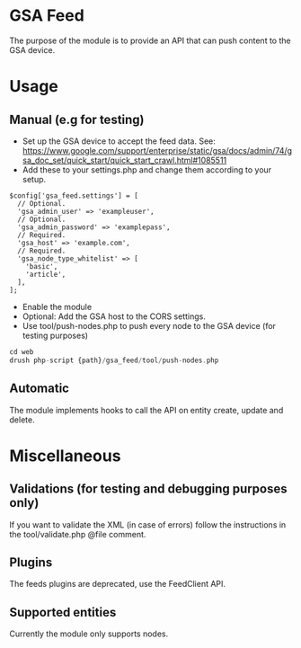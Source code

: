 # GSA Feed
The purpose of the module is to provide an API that can push content to the GSA device.

# Usage
## Manual (e.g for testing)
* Set up the GSA device to accept the feed data. See:
https://www.google.com/support/enterprise/static/gsa/docs/admin/74/gsa_doc_set/quick_start/quick_start_crawl.html#1085511
* Add these to your settings.php and change them according to your setup.
```
$config['gsa_feed.settings'] = [
  // Optional.
  'gsa_admin_user' => 'exampleuser',
  // Optional.
  'gsa_admin_password' => 'examplepass',
  // Required.
  'gsa_host' => 'example.com',
  // Required.
  'gsa_node_type_whitelist' => [
    'basic',
    'article',
  ],
];
```
* Enable the module
* Optional: Add the GSA host to the CORS settings.
* Use tool/push-nodes.php to push every node to the GSA device (for testing purposes)
```PHP
cd web
drush php-script {path}/gsa_feed/tool/push-nodes.php
```

## Automatic
The module implements hooks to call the API on entity create, update and delete.

# Miscellaneous
## Validations (for testing and debugging purposes only)
If you want to validate the XML (in case of errors) follow the instructions in the tool/validate.php @file comment.

## Plugins
The feeds plugins are deprecated, use the FeedClient API.

## Supported entities
Currently the module only supports nodes.
